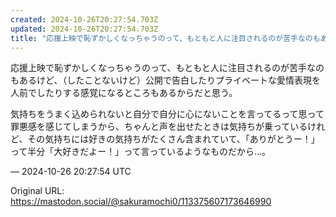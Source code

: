 ```yaml
---
created: 2024-10-26T20:27:54.703Z
updated: 2024-10-26T20:27:54.703Z
title: "応援上映で恥ずかしくなっちゃうのって、もともと人に注目されるのが苦手なのもあるけ[...]"
---
```


<p>応援上映で恥ずかしくなっちゃうのって、もともと人に注目されるのが苦手なのもあるけど、（したことないけど）公開で告白したりプライベートな愛情表現を人前でしたりする感覚になるところもあるからだと思う。</p><p>気持ちをうまく込められないと自分で自分に心にないことを言ってるって思って罪悪感を感じてしまうから、ちゃんと声を出せたときは気持ちが乗っているけれど、その気持ちには好きの気持ちがたくさん含まれていて、「ありがとうー！」って半分「大好きだよー！」って言っているようなものだから…。</p>

&mdash; 2024-10-26 20:27:54 UTC

Original URL: https://mastodon.social/@sakuramochi0/113375607173646990
